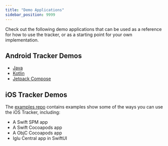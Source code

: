 ```yaml
---
title: "Demo Applications"
sidebar_position: 9999
---
```


Check out the following demo applications that can be used as a reference for how to use the tracker, or as a starting point for your own implementation.

## Android Tracker Demos

- [Java](https://github.com/snowplow/snowplow-android-tracker/tree/master/snowplow-demo-java)
- [Kotlin](https://github.com/snowplow/snowplow-android-tracker/tree/master/snowplow-demo-kotlin)
- [Jetpack Compose](https://github.com/snowplow/snowplow-android-tracker/tree/master/snowplow-demo-compose)

## iOS Tracker Demos

The [examples repo](https://github.com/snowplow-incubator/snowplow-ios-tracker-examples) contains examples show some of the ways you can use the iOS Tracker, including:

- A Swift SPM app
- A Swift Cocoapods app
- A ObjC Cocoapods app
- Iglu Central app in SwiftUI
